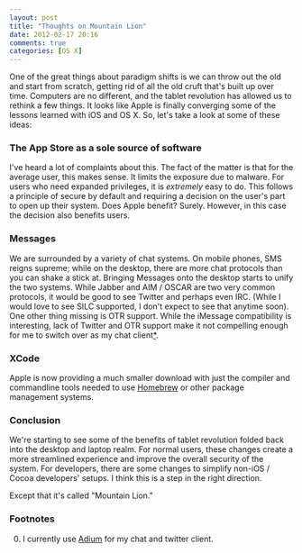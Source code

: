 ```yaml
---
layout: post
title: "Thoughts on Mountain Lion"
date: 2012-02-17 20:16
comments: true
categories: [OS X]
---
```


One of the great things about paradigm shifts is we can throw out the old
and start from scratch, getting rid of all the old cruft that's built up over
time. Computers are no different, and the tablet revolution has allowed us
to rethink a few things. It looks like Apple is finally converging some of the
lessons learned with iOS and OS X. So, let's take a look at some of these
ideas:

### The App Store as a sole source of software
I've heard a lot of complaints about this. The fact of the matter is that for
the average user, this makes sense. It limits the exposure due to malware. For
users who need expanded privileges, it is *extremely* easy to do. This follows 
a principle of secure by default and requiring a decision on the user's part
to open up their system. Does Apple benefit? Surely. However, in this case the
decision also benefits users.

### Messages
We are surrounded by a variety of chat systems. On mobile phones, SMS reigns
supreme; while on the desktop, there are more chat protocols than you can
shake a stick at. Bringing Messages onto the desktop starts to unify the
two systems. While Jabber and AIM / OSCAR are two very common protocols, it
would be good to see Twitter and perhaps even IRC. (While I would love to 
see SILC supported, I don't expect to see that anytime soon). One other thing 
missing is OTR support. While the iMessage compatibility is interesting, lack 
of Twitter and OTR support make it not compelling enough for me to switch over 
as my chat client[*](#footnotes).

### XCode
Apple is now providing a much smaller download with just the compiler and
commandline tools needed to use [Homebrew](http://mxcl.github.com/homebrew/)
or other package management systems. 

### Conclusion
We're starting to see some of the benefits of tablet revolution folded back
into the desktop and laptop realm. For normal users, these changes create a
more streamlined experience and improve the overall security of the system.
For developers, there are some changes to simplify non-iOS / Cocoa developers' 
setups. I think this is a step in the right direction.

Except that it's called "Mountain Lion."

### <a name="footnotes">Footnotes</a>

0. I currently use [Adium](http://www.adium.im/) for my chat and twitter client.

